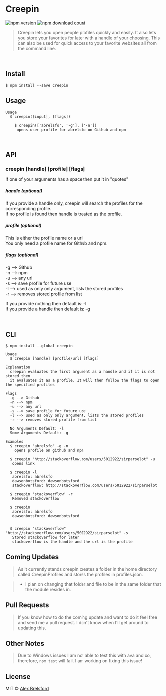 # Creepin
[![npm version](https://img.shields.io/npm/v/creepin.svg)](https://www.npmjs.com/package/creepin)
[![npm download count](http://img.shields.io/npm/dm/creepin.svg?style=flat)](http://npmjs.org/creepin)

> Creepin lets you open people profiles quickly and easily. It also lets you store your favorites for later with a handle of your choosing. This can also be used for quick access to your favorite websites all from the command line.

<br>

## Install

```
$ npm install --save creepin
```


## Usage

```
Usage
  $ creepin([input], [flags])

	$ creepin(['abrelsfo', '-g'], ['-n'])
	 opens user profile for abrelsfo on Github and npm

```

<br>

## API

### creepin [handle] [profile] [flags]

 If one of your arguments has a space then put it in "quotes"

##### handle (optional)

If you provide a handle only, creepin will search the profiles for the corresponding profile.<br>
If no profile is found then handle is treated as the profile.

##### profile (optional)

This is either the profile name or a url.<br>
You only need a profile name for Github and npm.

##### flags (optional)

-g --> Github<br>
-n --> npm<br>
-u --> any url<br>
-s --> save profile for future use<br>
-l --> used as only only argument, lists the stored profiles<br>
-r --> removes stored profile from list<br>

If you provide nothing then default is: -l<br>
If you provide a handle then default is: -g<br>

<br>

## CLI

```
$ npm install --global creepin
```

```
Usage
  $ creepin [handle] [profile/url] [flags]

Explanation
  creepin evaluates the first argument as a handle and if it is not stored then
  it evaluates it as a profile. It will then follow the flags to open the specified profiles

Flags
  -g --> Github
  -n --> npm
  -u --> any url
  -s --> save profile for future use
  -l --> used as only only argument, lists the stored profiles
  -r --> removes stored profile from list

  No Arguments Default: -l
  Some Arguments Default: -g

Examples
  $ creepin "abrelsfo" -g -n
  	opens profile on github and npm

  $ creepin "http://stackoverflow.com/users/5012922/sirparselot" -u
   opens link

  $ creepin -l
   abrelsfo: abrelsfo
   dawsonbotsford: dawsonbotsford
   stackoverflow: http://stackoverflow.com/users/5012922/sirparselot

  $ creepin 'stackoverflow' -r
   Removed stackoverflow

  $ creepin
   abrelsfo: abrelsfo
   dawsonbotsford: dawsonbotsford


  $ creepin "stackoverflow" "http://stackoverflow.com/users/5012922/sirparselot" -s
   Stored stackoverflow for later
   stackoverflow is the handle and the url is the profile

```

## Coming Updates

> As it currently stands creepin creates a folder in the home directory called CreepinProfiles and stores the profiles in profiles.json.

> * I plan on changing that folder and file to be in the same folder that the module resides in.

## Pull Requests

> If you know how to do the coming update and want to do it feel free and send me a pull request. I don't know when I'll get around to updating this.

## Other Notes

> Due to Windows issues I am not able to test this with ava and xo, therefore, ```npm test``` will fail. I am working on fixing this issue!

## License

MIT © [Alex Brelsford](abrelsfo.github.io)
